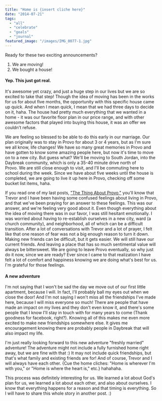 ```yaml
---
title: "Home is {insert cliche here}"
date: "2014-07-21"
tags:
  - "all"
  - "celebrate"
  - "goals"
  - "journal"
featured_image: "/images/IMG_0077-1.jpg"
---
```


Ready for these two exciting announcements?

1. We are moving!
2. We bought a house!

#### Yep. This just got real.

It's awesome yet crazy, and just a huge step in our lives but we are so excited to take that step! Though the idea of moving has been in the works for us for about five months, the opportunity with this specific house came up quick. And when I mean quick, I mean that we had three days to decide on it, haha. The house had pretty much everything that we wanted in a home - it was our favorite floor plan in our price range, and with other awesome factors that played into buying this house, it was an offer we couldn't refuse.

We are feeling so blessed to be able to do this early in our marriage. Our plan originally was to stay in Provo for about 3 or 4 years, but as I'm sure we all know, life changes! We have so many great memories in Provo and have gotten to know some amazing people here, but now it's time to move on to a new city. But guess what? We'll be moving to South Jordan, into the Daybreak community, which is only a 35-40 minute drive north of Provo. We are still close enough to visit, and I'll be commuting here to school during the week. Since we have about five weeks until the house is completed, we are going to live it up here in Provo, checking off some bucket list items, haha.

If you read one of my last posts, ["The Thing About Provo,"](http://freshlymarried.com/the-thing-about-provo/) you'll know that Trevor and I have been having some confused feelings about living in Provo, and that we've been praying for an answer to these feelings. This was our answer, and we're feeling very good about it. Even though everything about the idea of moving there was in our favor, I was still hesitant emotionally. I was worried about having to re-establish ourselves in a new city, ward (a church community), and neighborhood, all of which can be a difficult transition. After a lot of conversations with Trevor and a lot of prayer, I felt like that one reason of fear was not a big enough reason to turn it down. Making new friends can be difficult, but it gets easier. We will still have our current friends. And leaving a place that has so much sentimental value will always be bittersweet. We are going to leave Provo eventually, so why just do it now, since we are ready? Ever since I came to that realization I have felt a lot of comfort and happiness knowing we are doing what's best for us. I'm grateful for those feelings.

#### A new adventure

I'm not saying that I won't be sad the day we move out of our first little apartment, because I will. In fact, I'll probably ball my eyes out when we close the door! And I'm not saying I won't miss all the friendships I've made here, because I will miss everyone so much! There are people that have made an impact on my lives and they don't even know it, and there's some people that I know I'll stay in touch with for many years to come (Thank goodness for facebook, right?). Knowing all of this makes me even more excited to make new friendships somewhere else. It gives me encouragement knowing there are probably people in Daybreak that will also impact my life.

I'm just really looking forward to this new adventure "freshly married" adventure! The adventure might not include a fully furnished home right away, but we are fine with that :) It may not include quick friendships, but that's what family and existing friends are for! And of course, Trevor and I will always have each other. {Cue the home cliches: "Home is wherever I'm with you," or "Home is where the heart is," etc.} hahahaha. 

This process was definitely interesting for us. We learned a lot about God's plan for us, we learned a lot about each other, and also about ourselves. I know that everything happens for a reason and that timing is everything. So I will have to share this whole story in another post. :)
